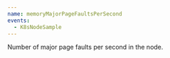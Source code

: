 ```yaml
---
name: memoryMajorPageFaultsPerSecond
events:
  - K8sNodeSample
---
```


Number of major page faults per second in the node.